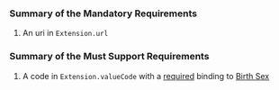 
### Summary of the Mandatory Requirements



1.  An  uri  in `Extension.url`


### Summary of the Must Support Requirements



1.  A  code  in `Extension.valueCode`
with a [required](http://hl7.org/fhir/R4/terminologies.html#required)
 binding to [Birth Sex](http://hl7.org/fhir/us/core/ValueSet/birthsex)
